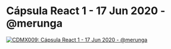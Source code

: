 # Cápsula React 1 - 17 Jun 2020 - @merunga

[![CDMX009: Cápsula React 1 - 17 Jun 2020 - @merunga](https://img.youtube.com/vi/2xbVE-nt16c/0.jpg)](https://youtu.be/2xbVE-nt16c)
